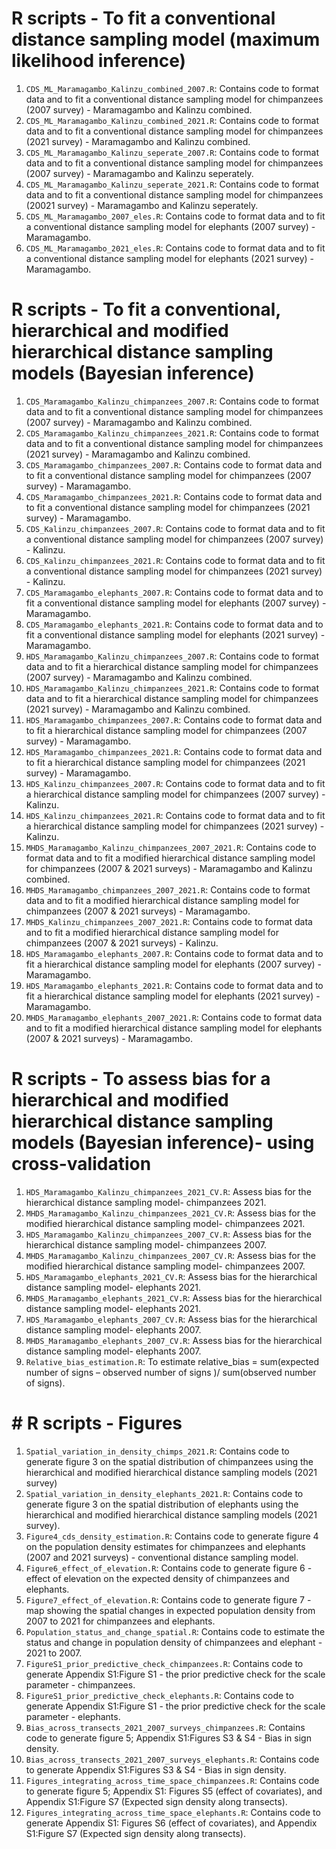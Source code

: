 # R scripts - To fit a conventional distance sampling model (maximum likelihood inference)

1.  `CDS_ML_Maramagambo_Kalinzu_combined_2007.R`: Contains code to format data and to fit a conventional distance sampling model for chimpanzees (2007 survey) - Maramagambo and Kalinzu combined.
2.  `CDS_ML_Maramagambo_Kalinzu_combined_2021.R`: Contains code to format data and to fit a conventional distance sampling model for chimpanzees (2021 survey) - Maramagambo and Kalinzu combined.
3.  `CDS_ML_Maramagambo_Kalinzu_seperate_2007.R`:  Contains code to format data and to fit a conventional distance sampling model for chimpanzees (2007 survey) - Maramagambo and Kalinzu seperately.
4.  `CDS_ML_Maramagambo_Kalinzu_seperate_2021.R`:  Contains code to format data and to fit a conventional distance sampling model for chimpanzees (20021 survey) - Maramagambo and Kalinzu seperately.
5.  `CDS_ML_Maramagambo_2007_eles.R`: Contains code to format data and to fit a conventional distance sampling model for elephants (2007 survey) - Maramagambo.
6.  `CDS_ML_Maramagambo_2021_eles.R`: Contains code to format data and to fit a conventional distance sampling model for elephants (2021 survey) - Maramagambo.

# R scripts - To fit a conventional, hierarchical  and modified hierarchical distance sampling models (Bayesian inference)

1.  `CDS_Maramagambo_Kalinzu_chimpanzees_2007.R`: Contains code to format data and to fit a conventional distance sampling model for chimpanzees (2007 survey) - Maramagambo and Kalinzu combined.
2.  `CDS_Maramagambo_Kalinzu_chimpanzees_2021.R`: Contains code to format data and to fit a conventional distance sampling model for chimpanzees (2021 survey) - Maramagambo and Kalinzu combined.
3.  `CDS_Maramagambo_chimpanzees_2007.R`: Contains code to format data and to fit a conventional distance sampling model for chimpanzees (2007 survey) - Maramagambo.
4.  `CDS_Maramagambo_chimpanzees_2021.R`: Contains code to format data and to fit a conventional distance sampling model for chimpanzees (2021 survey) - Maramagambo. 
5.  `CDS_Kalinzu_chimpanzees_2007.R`: Contains code to format data and to fit a conventional distance sampling model for chimpanzees (2007 survey) - Kalinzu.
6.  `CDS_Kalinzu_chimpanzees_2021.R`: Contains code to format data and to fit a conventional distance sampling model for chimpanzees (2021 survey) - Kalinzu. 
7.  `CDS_Maramagambo_elephants_2007.R`: Contains code to format data and to fit a conventional distance sampling model for elephants (2007 survey) - Maramagambo. 
8.  `CDS_Maramagambo_elephants_2021.R`: Contains code to format data and to fit a conventional distance sampling model for elephants (2021 survey) - Maramagambo. 
9.  `HDS_Maramagambo_Kalinzu_chimpanzees_2007.R`: Contains code to format data and to fit a hierarchical distance sampling model for chimpanzees (2007 survey) - Maramagambo and Kalinzu combined.
10.  `HDS_Maramagambo_Kalinzu_chimpanzees_2021.R`: Contains code to format data and to fit a hierarchical distance sampling model for chimpanzees (2021 survey) - Maramagambo and Kalinzu combined.
11.  `HDS_Maramagambo_chimpanzees_2007.R`:  Contains code to format data and to fit a hierarchical distance sampling model for chimpanzees (2007 survey) - Maramagambo. 
12.  `HDS_Maramagambo_chimpanzees_2021.R`:  Contains code to format data and to fit a hierarchical distance sampling model for chimpanzees (2021 survey) - Maramagambo. 
13.  `HDS_Kalinzu_chimpanzees_2007.R`: Contains code to format data and to fit a hierarchical distance sampling model for chimpanzees (2007 survey) - Kalinzu. 
14.  `HDS_Kalinzu_chimpanzees_2021.R`: Contains code to format data and to fit a hierarchical distance sampling model for chimpanzees (2021 survey) - Kalinzu. 
15.  `MHDS_Maramagambo_Kalinzu_chimpanzees_2007_2021.R`: Contains code to format data and to fit a modified hierarchical distance sampling model for chimpanzees (2007 & 2021 surveys) - Maramagambo and Kalinzu combined.
16.  `MHDS_Maramagambo_chimpanzees_2007_2021.R`: Contains code to format data and to fit a modified hierarchical distance sampling model for chimpanzees (2007 & 2021 surveys) - Maramagambo.
17.  `MHDS_Kalinzu_chimpanzees_2007_2021.R`: Contains code to format data and to fit a modified hierarchical distance sampling model for chimpanzees (2007 & 2021 surveys) - Kalinzu.
18.  `HDS_Maramagambo_elephants_2007.R`:  Contains code to format data and to fit a hierarchical distance sampling model for elephants (2007 survey) - Maramagambo. 
19.  `HDS_Maramagambo_elephants_2021.R`:  Contains code to format data and to fit a hierarchical distance sampling model for elephants (2021 survey) - Maramagambo.
20.  `MHDS_Maramagambo_elephants_2007_2021.R`:  Contains code to format data and to fit a modified hierarchical distance sampling model for elephants (2007 & 2021 surveys) - Maramagambo.
    
# R scripts - To assess bias for a hierarchical  and modified hierarchical distance sampling models (Bayesian inference)- using cross-validation
1.  `HDS_Maramagambo_Kalinzu_chimpanzees_2021_CV.R`: Assess bias for the hierarchical distance sampling model- chimpanzees 2021.
2.  `MHDS_Maramagambo_Kalinzu_chimpanzees_2021_CV.R`: Assess bias for the modified hierarchical distance sampling model- chimpanzees 2021.
3.  `HDS_Maramagambo_Kalinzu_chimpanzees_2007_CV.R`: Assess bias for the hierarchical distance sampling model- chimpanzees 2007.
4.  `MHDS_Maramagambo_Kalinzu_chimpanzees_2007_CV.R`: Assess bias for the modified hierarchical distance sampling model- chimpanzees 2007.
5.  `HDS_Maramagambo_elephants_2021_CV.R`: Assess bias for the hierarchical distance sampling model- elephants 2021.
6.  `MHDS_Maramagambo_elephants_2021_CV.R`: Assess bias for the hierarchical distance sampling model- elephants 2021.
7.  `HDS_Maramagambo_elephants_2007_CV.R`: Assess bias for the hierarchical distance sampling model- elephants 2007.
8.  `MHDS_Maramagambo_elephants_2007_CV.R`: Assess bias for the hierarchical distance sampling model- elephants 2007.
9.  `Relative_bias_estimation.R`: To estimate relative_bias = sum(expected number of signs – observed number of signs )/ sum(observed number of signs).

# # R scripts - Figures
1.  `Spatial_variation_in_density_chimps_2021.R`: Contains code to generate figure 3 on the spatial distribution of chimpanzees using the hierarchical and modified hierarchical distance sampling models (2021 survey)
2.  `Spatial_variation_in_density_elephants_2021.R`: Contains code to generate figure 3 on the spatial distribution of elephants using the hierarchical and modified hierarchical distance sampling models (2021 survey).
4.  `Figure4_cds_density_estimation.R`: Contains code to generate figure 4 on the population density estimates for chimpanzees and elephants (2007 and 2021 surveys) - conventional distance sampling model.
5.  `Figure6_effect_of_elevation.R`: Contains code to generate figure 6 - effect of elevation on the expected density of chimpanzees and elephants.
6.  `Figure7_effect_of_elevation.R`: Contains code to generate figure 7 - map showing the spatial changes in expected population density from 2007 to 2021 for chimpanzees and elephants.
7.  `Population_status_and_change_spatial.R`: Contains code to estimate the status and change in population density of chimpanzees and elephant - 2021 to 2007.
8.  `FigureS1_prior_predictive_check_chimpanzees.R`: Contains code to generate Appendix S1:Figure S1 - the prior predictive check for the scale parameter - chimpanzees.
9.  `FigureS1_prior_predictive_check_elephants.R`: Contains code to generate Appendix S1:Figure S1 - the prior predictive check for the scale parameter - elephants.
10.  `Bias_across_transects_2021_2007_surveys_chimpanzees.R`:  Contains code to generate figure 5; Appendix S1:Figures S3 & S4 - Bias in sign density.
11.  `Bias_across_transects_2021_2007_surveys_elephants.R`:  Contains code to generate Appendix S1:Figures S3 & S4 - Bias in sign density.
12.  `Figures_integrating_across_time_space_chimpanzees.R`: Contains code to generate figure 5; Appendix S1: Figures S5 (effect of covariates), and Appendix S1:Figure S7 (Expected sign density along transects).
13.  `Figures_integrating_across_time_space_elephants.R`: Contains code to generate Appendix S1: Figures S6 (effect of covariates), and Appendix S1:Figure S7 (Expected sign density along transects).




